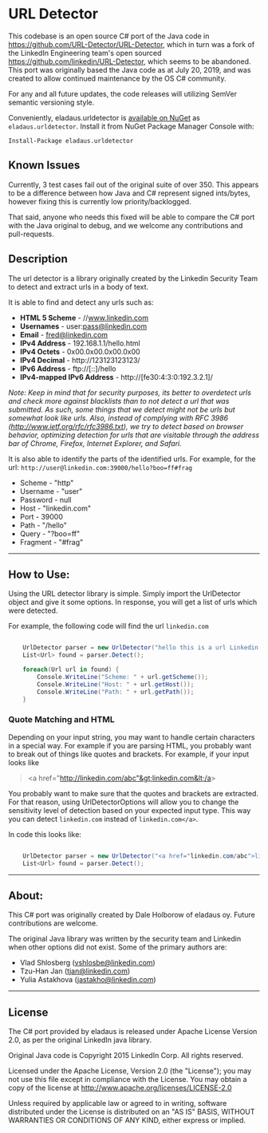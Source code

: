 # URL Detector 

This codebase is an open source C# port of the Java code in https://github.com/URL-Detector/URL-Detector, which in turn was a fork of the LinkedIn Engineering team's open sourced https://github.com/linkedin/URL-Detector, which seems to be abandoned. This port was originally based the Java code as at July 20, 2019, and was created to allow continued maintenance by the OS C# community.

For any and all future updates, the code releases will utilizing SemVer semantic versioning style. 

Conveniently, eladaus.urldetector is [available on NuGet](https://www.nuget.org/packages/eladaus.url./) as `eladaus.urldetector`. Install it from NuGet Package Manager Console with:
	
~~~~
Install-Package eladaus.urldetector
~~~~

## Known Issues

Currently, 3 test cases fail out of the original suite of over 350. This appears to be a difference between how Java and C# represent signed ints/bytes, however fixing this is currently low priority/backlogged.   

That said, anyone who needs this fixed will be able to compare the C# port with the Java original to debug, and we welcome any contributions and pull-requests.

## Description

The url detector is a library originally created by the Linkedin Security Team to detect and extract urls in a body of text.

It is able to find and detect any urls such as:

* __HTML 5 Scheme__   - //www.linkedin.com
* __Usernames__       - user:pass@linkedin.com
* __Email__           - fred@linkedin.com
* __IPv4 Address__    - 192.168.1.1/hello.html
* __IPv4 Octets__     - 0x00.0x00.0x00.0x00
* __IPv4 Decimal__    - http://123123123123/
* __IPv6 Address__    - ftp://[::]/hello
* __IPv4-mapped IPv6 Address__  - http://[fe30:4:3:0:192.3.2.1]/

_Note: Keep in mind that for security purposes, its better to overdetect urls and check more against blacklists than to not detect a url that was submitted. As such, some things that we detect might not be urls but somewhat look like urls. Also, instead of complying with RFC 3986 (http://www.ietf.org/rfc/rfc3986.txt), we try to detect based on browser behavior, optimizing detection for urls that are visitable through the address bar of Chrome, Firefox, Internet Explorer, and Safari._

It is also able to identify the parts of the identified urls. For example, for the url: `http://user@linkedin.com:39000/hello?boo=ff#frag`

* Scheme   - "http"
* Username - "user"
* Password - null
* Host     - "linkedin.com"
* Port     - 39000
* Path     - "/hello"
* Query    - "?boo=ff"
* Fragment - "#frag"

---
## How to Use:

Using the URL detector library is simple. Simply import the UrlDetector object and give it some options. In response, you will get a list of urls which were detected.

For example, the following code will find the url `linkedin.com`

```csharp

    UrlDetector parser = new UrlDetector("hello this is a url Linkedin.com", UrlDetectorOptions.Default);
    List<Url> found = parser.Detect();

    foreach(Url url in found) {
        Console.WriteLine("Scheme: " + url.getScheme());
        Console.WriteLine("Host: " + url.getHost());
        Console.WriteLine("Path: " + url.getPath());
    }
```

### Quote Matching and HTML
Depending on your input string, you may want to handle certain characters in a special way. For example if you are
parsing HTML, you probably want to break out of things like quotes and brackets. For example, if your input looks like

> &lt;a href="http://linkedin.com/abc"&gt;linkedin.com&lt;/a&gt;

You probably want to make sure that the quotes and brackets are extracted. For that reason, using UrlDetectorOptions
will allow you to change the sensitivity level of detection based on your expected input type. This way you can detect
`linkedin.com` instead of `linkedin.com</a>`.

In code this looks like:

```csharp

    UrlDetector parser = new UrlDetector("<a href="linkedin.com/abc">linkedin.com</a>", UrlDetectorOptions.HTML);
    List<Url> found = parser.Detect();

```


---
## About:

This C# port was originally created by Dale Holborow of eladaus oy. Future contributions are welcome.

The original Java library was written by the security team and Linkedin when other options did not exist. Some of the primary authors are:

* Vlad Shlosberg (vshlosbe@linkedin.com)
* Tzu-Han Jan (tjan@linkedin.com)
* Yulia Astakhova (jastakho@linkedin.com)

---
## License

The C# port provided by eladaus is released under Apache License Version 2.0, as per the original LinkedIn java library. 

Original Java code is Copyright 2015 LinkedIn Corp. All rights reserved.

Licensed under the Apache License, Version 2.0 (the "License"); you may not use this file except in compliance with the License. You may obtain a copy of the license at http://www.apache.org/licenses/LICENSE-2.0

Unless required by applicable law or agreed to in writing, software distributed under the License is distributed on an "AS IS" BASIS, WITHOUT WARRANTIES OR CONDITIONS OF ANY KIND, either express or implied.
